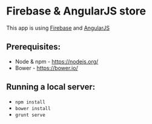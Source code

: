 # Firebase & AngularJS store

This app is using [Firebase](https://firebase.google.com/) and [AngularJS](https://angularjs.org/)

## Prerequisites:
  * Node & npm - https://nodejs.org/
  * Bower - https://bower.io/
  
## Running a local server:
  * `npm install`
  * `bower install`
  * `grunt serve`
  
  
